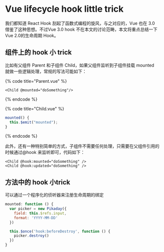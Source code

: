 # Vue lifecycle hook little trick

我们都知道 React Hook 刮起了函数式编程的旋风，与之对应的，Vue 也在 3.0 借鉴了这种思想。不过Vue 3.0 hook 不在本文的讨论范畴，本文将重点总结一下Vue 2.0的生命周期 Hook。

## 组件上的 hook 小 trick

比如有父组件 Parent 和子组件 Child，如果父组件监听到子组件挂载 mounted 就做一些逻辑处理，常规的写法可能如下：

{% code title="Parent.vue" %}
```markup
<Child @mounted="doSomething"/>
```
{% endcode %}

{% code title="Child.vue" %}
```javascript
mounted() {
  this.$emit("mounted");
}
```
{% endcode %}

此外，还有一种特别简单的方式，子组件不需要任何处理，只需要在父组件引用的时候通过@hook 来监听即可，代码如下：

```markup
<Child @hook:mounted="doSomething" />
<Child @hook:updated="doSomething" />
```

## 方法中的 hook 小trick

可以通过一个程序化的侦听器来注册生命周期的绑定

```javascript
mounted: function () {
  var picker = new Pikaday({
    field: this.$refs.input,
    format: 'YYYY-MM-DD'
  })

  this.$once('hook:beforeDestroy', function () {
    picker.destroy()
  })
}
```



